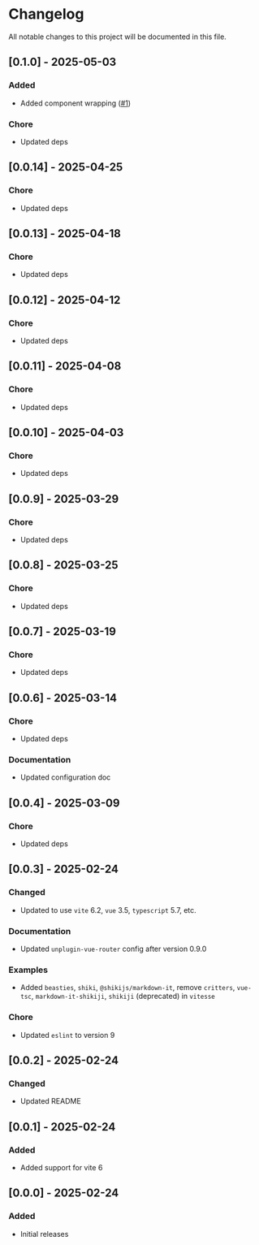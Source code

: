 # Changelog

All notable changes to this project will be documented in this file.

## [0.1.0] - 2025-05-03

### Added

- Added component wrapping ([#1](https://github.com/loicduong/vite-plugin-vue-layouts-next/issues/1))

### Chore

- Updated deps

## [0.0.14] - 2025-04-25

### Chore

- Updated deps

## [0.0.13] - 2025-04-18

### Chore

- Updated deps

## [0.0.12] - 2025-04-12

### Chore

- Updated deps

## [0.0.11] - 2025-04-08

### Chore

- Updated deps

## [0.0.10] - 2025-04-03

### Chore

- Updated deps

## [0.0.9] - 2025-03-29

### Chore

- Updated deps

## [0.0.8] - 2025-03-25

### Chore

- Updated deps

## [0.0.7] - 2025-03-19

### Chore

- Updated deps

## [0.0.6] - 2025-03-14

### Chore

- Updated deps

### Documentation

- Updated configuration doc

## [0.0.4] - 2025-03-09

### Chore

- Updated deps

## [0.0.3] - 2025-02-24

### Changed

- Updated to use `vite` 6.2, `vue` 3.5, `typescript` 5.7, etc.

### Documentation

- Updated `unplugin-vue-router` config after version 0.9.0

### Examples

- Added `beasties`, `shiki`, `@shikijs/markdown-it`, remove `critters`, `vue-tsc`, `markdown-it-shikiji`, `shikiji` (deprecated) in `vitesse`

### Chore

- Updated `eslint` to version 9

## [0.0.2] - 2025-02-24

### Changed

- Updated README

## [0.0.1] - 2025-02-24

### Added

- Added support for vite 6

## [0.0.0] - 2025-02-24

### Added

- Initial releases
